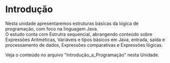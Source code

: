 # Introdução
Nesta unidade apresentaremos estruturas básicas da lógica de programação, com foco na linguagem Java.  
O estudo conta com Estrutra sequencial, abrangendo conteúdo sobre Expressões Aritméticas, Variáveis e tipos básicos em Java, entrada, saída e processamento de dados, Expressões comparativas e Expressões lógicas.  

Veja o conteúdo no arquivo "Introdução_a_Programação" nesta Unidade.
